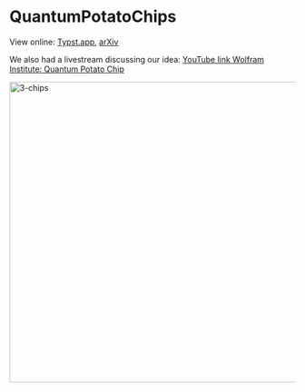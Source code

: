 # QuantumPotatoChips

View online: [Typst.app](https://typst.app/project/rvimaMuCgf7Yy1rQ2fIR43), [arXiv](https://arxiv.org/abs/2411.01082)

We also had a livestream discussing our idea: [YouTube link Wolfram Institute: Quantum Potato Chip](https://www.youtube.com/live/rHuBrpkb_4U?si=Ms-g6gCuENfu3ilf)

<img width="530" alt="3-chips" src="https://github.com/user-attachments/assets/261cecc9-2ba9-4dfa-8079-35408b324399">
